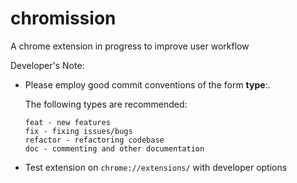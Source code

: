 # chromission
A chrome extension in progress to improve user workflow

Developer's Note:
- Please employ good commit conventions of the form **type**:<msg>.

  The following types are recommended:
  
      feat - new features
      fix - fixing issues/bugs
      refactor - refactoring codebase
      doc - commenting and other documentation
  
- Test extension on `chrome://extensions/` with developer options
